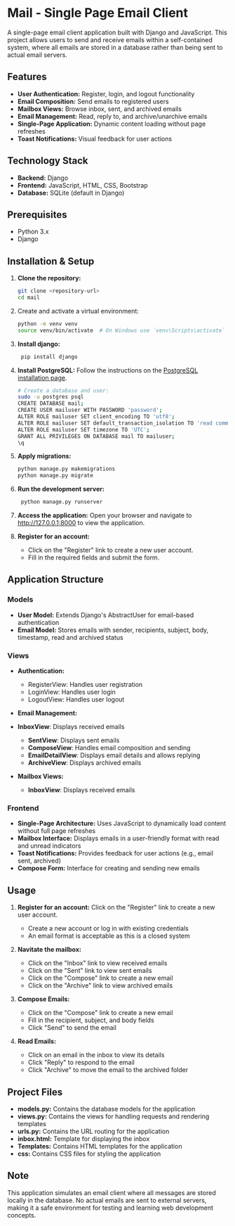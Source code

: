 # Mail - Single Page Email Client

A single-page email client application built with Django and JavaScript. This project allows users to send and receive emails within a self-contained system, where all emails are stored in a database rather than being sent to actual email servers.

## Features

- **User Authentication:** Register, login, and logout functionality
- **Email Composition:** Send emails to registered users
- **Mailbox Views:** Browse inbox, sent, and archived emails
- **Email Management:** Read, reply to, and archive/unarchive emails
- **Single-Page Application:** Dynamic content loading without page refreshes
- **Toast Notifications:** Visual feedback for user actions

## Technology Stack

- **Backend:** Django
- **Frontend:** JavaScript, HTML, CSS, Bootstrap
- **Database:** SQLite (default in Django)

## Prerequisites

- Python 3.x
- Django

## Installation & Setup

1. **Clone the repository:**
   ```bash
   git clone <repository-url>
   cd mail

2. Create and activate a virtual environment:
   ```bash
   python -m venv venv
   source venv/bin/activate  # On Windows use `venv\Scripts\activate`
   ```
   
3. **Install django:**
   ```bash
    pip install django
    ```

4. **Install PostgreSQL:** Follow the instructions on the [PostgreSQL installation page](https://www.postgresql.org/download/).
   ```bash
   # Create a database and user:
   sudo -u postgres psql
   CREATE DATABASE mail;
   CREATE USER mailuser WITH PASSWORD 'password';
   ALTER ROLE mailuser SET client_encoding TO 'utf8';
   ALTER ROLE mailuser SET default_transaction_isolation TO 'read committed';
   ALTER ROLE mailuser SET timezone TO 'UTC';
   GRANT ALL PRIVILEGES ON DATABASE mail TO mailuser;
   \q
   ```

5. **Apply migrations:**
   ```bash
   python manage.py makemigrations
   python manage.py migrate
   ```

6. **Run the development server:**
   ```bash
    python manage.py runserver
    ```
   
7. **Access the application:**
Open your browser and navigate to http://127.0.0.1:8000 to view the application.
8. **Register for an account:**
   - Click on the "Register" link to create a new user account.
   - Fill in the required fields and submit the form.

## Application Structure
### Models
- **User Model:** Extends Django's AbstractUser for email-based authentication
- **Email Model:** Stores emails with sender, recipients, subject, body, timestamp, read and archived status

### Views
- **Authentication:**
  - RegisterView: Handles user registration
  - LoginView: Handles user login
  - LogoutView: Handles user logout

- **Email Management:**

- **InboxView**: Displays received emails
  - **SentView**: Displays sent emails
  - **ComposeView**: Handles email composition and sending
  - **EmailDetailView**: Displays email details and allows replying
  - **ArchiveView**: Displays archived emails

- **Mailbox Views:**
  - **InboxView**: Displays received emails

### Frontend
- **Single-Page Architecture:** Uses JavaScript to dynamically load content without full page refreshes
- **Mailbox Interface:** Displays emails in a user-friendly format with read and unread indicators
- **Toast Notifications:** Provides feedback for user actions (e.g., email sent, archived)
- **Compose Form:** Interface for creating and sending new emails

## Usage
1. **Register for an account:** Click on the "Register" link to create a new user account.
   - Create a new account or log in with existing credentials
   - An email format is acceptable as this is a closed system
2. **Navitate the mailbox:** 
   - Click on the "Inbox" link to view received emails
   - Click on the "Sent" link to view sent emails
   - Click on the "Compose" link to create a new email
   - Click on the "Archive" link to view archived emails

3. **Compose Emails:**
   - Click on the "Compose" link to create a new email
   - Fill in the recipient, subject, and body fields
   - Click "Send" to send the email
4. **Read Emails:**
   - Click on an email in the inbox to view its details
   - Click "Reply" to respond to the email
   - Click "Archive" to move the email to the archived folder

## Project Files
- **models.py:** Contains the database models for the application
- **views.py:** Contains the views for handling requests and rendering templates
- **urls.py:** Contains the URL routing for the application
- **inbox.html:** Template for displaying the inbox
- **Templates:** Contains HTML templates for the application
- **css:** Contains CSS files for styling the application

## Note
This application simulates an email client where all messages are stored locally in the database. No actual emails are sent to external servers, making it a safe environment for testing and learning web development concepts.
